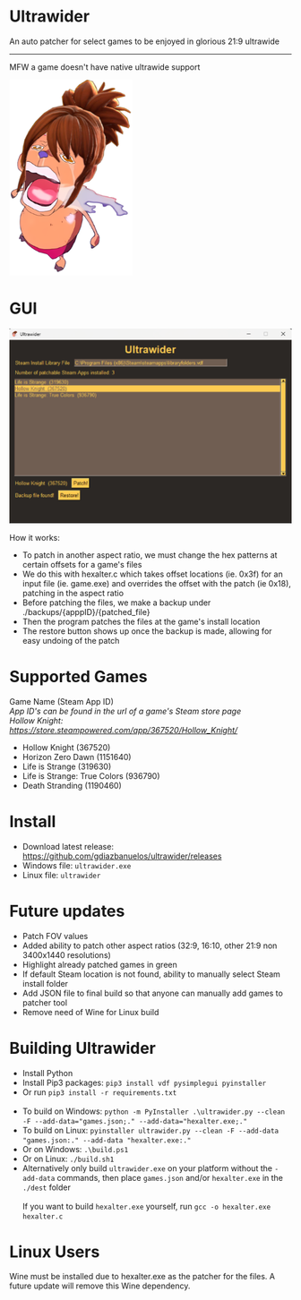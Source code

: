 # Ultrawider
 An auto patcher for select games to be enjoyed in glorious 21:9 ultrawide
<br/><hr/>
MFW a game doesn't have native ultrawide support


![alt text](marthi.png)

# GUI
![My Image](ultrawider3.png)

How it works:

- To patch in another aspect ratio, we must change the hex patterns at certain offsets for a game's files
- We do this with hexalter.c which takes offset locations (ie. 0x3f) for an input file (ie. game.exe) and overrides the offset with the patch (ie 0x18), patching in the aspect ratio
- Before patching the files, we make a backup under ./backups/{apppID}/{patched_file}
- Then the program patches the files at the game's install location
- The restore button shows up once the backup is made, allowing for easy undoing of the patch

# Supported Games
Game Name (Steam App ID)
<br/>*App ID's can be found in the url of a game's Steam store page*
<br/> *Hollow Knight: https://store.steampowered.com/app/367520/Hollow_Knight/*
- Hollow Knight (367520)
- Horizon Zero Dawn (1151640)
- Life is Strange (319630)
- Life is Strange: True Colors (936790)
- Death Stranding (1190460)

# Install
- Download latest release: https://github.com/gdiazbanuelos/ultrawider/releases
- Windows file: `ultrawider.exe`
- Linux file: `ultrawider`

# Future updates
- Patch FOV values
- Added ability to patch other aspect ratios (32:9, 16:10, other 21:9 non 3400x1440 resolutions)
- Highlight already patched games in green
- If default Steam location is not found, ability to manually select Steam install folder
- Add JSON file to final build so that anyone can manually add games to patcher tool
- Remove need of Wine for Linux build

# Building Ultrawider
- Install Python
- Install Pip3 packages: `pip3 install vdf pysimplegui pyinstaller`
- Or run `pip3 install -r requirements.txt`
<br/><br/>
- To build on Windows: `python -m PyInstaller .\ultrawider.py --clean -F --add-data="games.json;." --add-data="hexalter.exe;." `
- To build on Linux: `pyinstaller ultrawider.py --clean -F --add-data "games.json:." --add-data "hexalter.exe:."`
- Or on Windows: `.\build.ps1`
- Or on Linux: `./build.sh1`
- Alternatively only build `ultrawider.exe` on your platform without the `-add-data` commands, then place `games.json` and/or `hexalter.exe` in the `./dest` folder
<br/><br/>
If you want to build `hexalter.exe` yourself, run `gcc -o hexalter.exe hexalter.c`

# Linux Users
Wine must be installed due to hexalter.exe as the patcher for the files. A future update will remove this Wine dependency. 